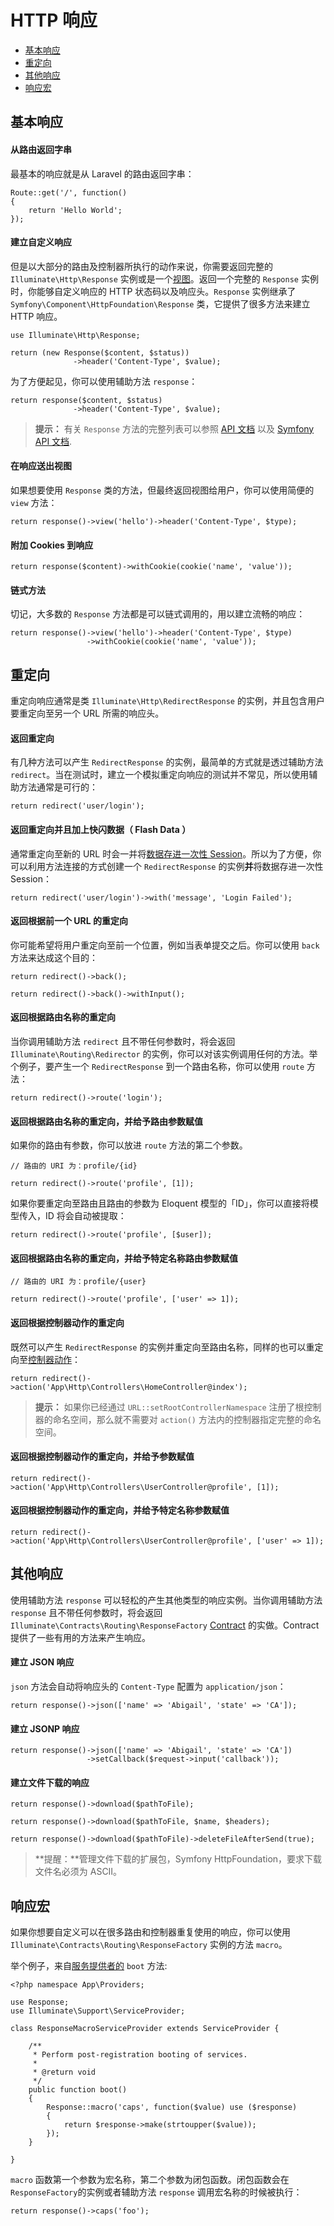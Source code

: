 # HTTP 响应

- [基本响应](#basic-responses)
- [重定向](#redirects)
- [其他响应](#other-responses)
- [响应宏](#response-macros)

<a name="basic-responses"></a>
## 基本响应

#### 从路由返回字串

最基本的响应就是从 Laravel 的路由返回字串：

	Route::get('/', function()
	{
		return 'Hello World';
	});

#### 建立自定义响应

但是以大部分的路由及控制器所执行的动作来说，你需要返回完整的 `Illuminate\Http\Response` 实例或是一个[视图](/docs/5.0/views)。返回一个完整的 `Response` 实例时，你能够自定义响应的 HTTP 状态码以及响应头。`Response` 实例继承了 `Symfony\Component\HttpFoundation\Response` 类，它提供了很多方法来建立 HTTP 响应。

	use Illuminate\Http\Response;

	return (new Response($content, $status))
	              ->header('Content-Type', $value);

为了方便起见，你可以使用辅助方法 `response`：

	return response($content, $status)
	              ->header('Content-Type', $value);

> **提示：** 有关 `Response` 方法的完整列表可以参照 [API 文档](http://laravel.com/api/5.0/Illuminate/Http/Response.html) 以及 [Symfony API 文档](http://api.symfony.com/2.5/Symfony/Component/HttpFoundation/Response.html).

#### 在响应送出视图

如果想要使用 `Response` 类的方法，但最终返回视图给用户，你可以使用简便的 `view` 方法：

	return response()->view('hello')->header('Content-Type', $type);

#### 附加 Cookies 到响应

	return response($content)->withCookie(cookie('name', 'value'));

#### 链式方法

切记，大多数的 `Response` 方法都是可以链式调用的，用以建立流畅的响应：

	return response()->view('hello')->header('Content-Type', $type)
                     ->withCookie(cookie('name', 'value'));

<a name="redirects"></a>
## 重定向

重定向响应通常是类 `Illuminate\Http\RedirectResponse` 的实例，并且包含用户要重定向至另一个 URL 所需的响应头。

#### 返回重定向

有几种方法可以产生 `RedirectResponse` 的实例，最简单的方式就是透过辅助方法 `redirect`。当在测试时，建立一个模拟重定向响应的测试并不常见，所以使用辅助方法通常是可行的：

	return redirect('user/login');

#### 返回重定向并且加上快闪数据（ Flash Data ）

通常重定向至新的 URL 时会一并将[数据存进一次性 Session](/docs/5.0/session)。所以为了方便，你可以利用方法连接的方式创建一个 `RedirectResponse` 的实例**并**将数据存进一次性 Session：

	return redirect('user/login')->with('message', 'Login Failed');

#### 返回根据前一个 URL 的重定向

你可能希望将用户重定向至前一个位置，例如当表单提交之后。你可以使用 `back` 方法来达成这个目的：

	return redirect()->back();

	return redirect()->back()->withInput();

#### 返回根据路由名称的重定向

当你调用辅助方法 `redirect` 且不带任何参数时，将会返回 `Illuminate\Routing\Redirector` 的实例，你可以对该实例调用任何的方法。举个例子，要产生一个 `RedirectResponse` 到一个路由名称，你可以使用 `route` 方法：

	return redirect()->route('login');

#### 返回根据路由名称的重定向，并给予路由参数赋值

如果你的路由有参数，你可以放进 `route` 方法的第二个参数。

	// 路由的 URI 为：profile/{id}

	return redirect()->route('profile', [1]);

如果你要重定向至路由且路由的参数为 Eloquent 模型的「ID」，你可以直接将模型传入，ID 将会自动被提取：

	return redirect()->route('profile', [$user]);

#### 返回根据路由名称的重定向，并给予特定名称路由参数赋值

	// 路由的 URI 为：profile/{user}

	return redirect()->route('profile', ['user' => 1]);

#### 返回根据控制器动作的重定向

既然可以产生 `RedirectResponse` 的实例并重定向至路由名称，同样的也可以重定向至[控制器动作](/docs/5.0/controllers)：

	return redirect()->action('App\Http\Controllers\HomeController@index');

> **提示：** 如果你已经通过 `URL::setRootControllerNamespace` 注册了根控制器的命名空间，那么就不需要对 `action()` 方法内的控制器指定完整的命名空间。

#### 返回根据控制器动作的重定向，并给予参数赋值

	return redirect()->action('App\Http\Controllers\UserController@profile', [1]);

#### 返回根据控制器动作的重定向，并给予特定名称参数赋值

	return redirect()->action('App\Http\Controllers\UserController@profile', ['user' => 1]);

<a name="other-responses"></a>
## 其他响应

使用辅助方法 `response` 可以轻松的产生其他类型的响应实例。当你调用辅助方法 `response` 且不带任何参数时，将会返回 `Illuminate\Contracts\Routing\ResponseFactory` [Contract](/docs/5.0/contracts) 的实做。Contract 提供了一些有用的方法来产生响应。

#### 建立 JSON 响应

`json` 方法会自动将响应头的 `Content-Type` 配置为 `application/json`：

	return response()->json(['name' => 'Abigail', 'state' => 'CA']);

#### 建立 JSONP 响应

	return response()->json(['name' => 'Abigail', 'state' => 'CA'])
	                 ->setCallback($request->input('callback'));

#### 建立文件下载的响应

	return response()->download($pathToFile);

	return response()->download($pathToFile, $name, $headers);

	return response()->download($pathToFile)->deleteFileAfterSend(true);

> **提醒：**管理文件下载的扩展包，Symfony HttpFoundation，要求下载文件名必须为 ASCII。

<a name="response-macros"></a>
## 响应宏

如果你想要自定义可以在很多路由和控制器重复使用的响应，你可以使用 `Illuminate\Contracts\Routing\ResponseFactory` 实例的方法 `macro`。

举个例子，来自[服务提供者的](/docs/5.0/providers) `boot` 方法:

	<?php namespace App\Providers;

	use Response;
	use Illuminate\Support\ServiceProvider;

	class ResponseMacroServiceProvider extends ServiceProvider {

		/**
		 * Perform post-registration booting of services.
		 *
		 * @return void
		 */
		public function boot()
		{
			Response::macro('caps', function($value) use ($response)
			{
				return $response->make(strtoupper($value));
			});
		}

	}

`macro` 函数第一个参数为宏名称，第二个参数为闭包函数。闭包函数会在 `ResponseFactory`的实例或者辅助方法 `response` 调用宏名称的时候被执行：

	return response()->caps('foo');
